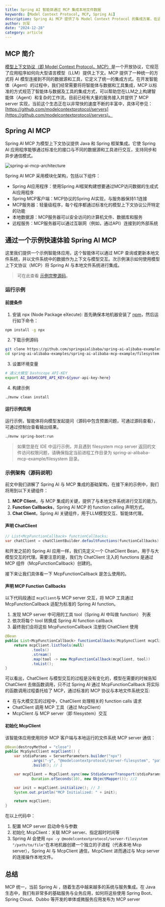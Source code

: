 ```yaml
---
title: Spring AI 智能体通过 MCP 集成本地文件数据
keywords: [Model Context Protocol, MCP, Spring Ai]
description: Spring Ai MCP 提供了与 Model Context Protocol 的集成方案，在这个示例中，我们演示了如何使用 Spring Ai MCP 将智能体应用与本地文件系统中的数据集成。
author: 刘军
date: "2024-12-28"
category: article
---
```


## MCP 简介
[模型上下文协议（即 Model Context Protocol，MCP）](https://modelcontextprotocol.io)是一个开放协议，它规范了应用程序如何向大型语言模型（LLM）提供上下文。MCP 提供了一种统一的方式将 AI 模型连接到不同的数据源和工具，它定义了统一的集成方式。在开发智能体（Agent）的过程中，我们经常需要将将智能体与数据和工具集成，MCP 以标准的方式规范了智能体与数据及工具的集成方式，可以帮助您在LLM之上构建智能体（Agent）和复杂的工作流。目前已经有大量的服务接入并提供了 MCP server 实现，当前这个生态正在以非常快的速度不断的丰富中，具体可参见：[https://github.com/modelcontextprotocol/servers](https://github.com/modelcontextprotocol/servers)。

## Spring AI MCP
Spring AI MCP 为模型上下文协议提供 Java 和 Spring 框架集成。它使 Spring AI 应用程序能够通过标准化的接口与不同的数据源和工具进行交互，支持同步和异步通信模式。

![spring-ai-mcp-architecture](/img/blog/mcp-filesystem/spring-ai-mcp-architecture.png)

Spring AI MCP 采用模块化架构，包括以下组件：

+ Spring AI应用程序：使用Spring AI框架构建想要通过MCP访问数据的生成式AI应用程序
+ Spring MCP客户端：MCP协议的Spring AI实现，与服务器保持1:1连接
+ MCP服务器：轻量级程序，每个程序都通过标准化的模型上下文协议公开特定的功能
+ 本地数据源：MCP服务器可以安全访问的计算机文件、数据库和服务
+ 远程服务：MCP服务器可以通过互联网（例如，通过API）连接到的外部系统

## 通过一个示例快速体验 Spring AI MCP
这里我们提供一个示例智能体应用，这个智能体可以通过 MCP 查询或更新本地文件系统，并以文件系统中的数据作为上下文与模型交互。次示例演示如何使用模型上下文协议（MCP）将 Spring AI 与本地文件系统进行集成。

> 可在此查看 [示例完整源码](https://github.com/springaialibaba/spring-ai-alibaba-examples/tree/main/spring-ai-alibaba-mcp-example)。

### 运行示例
#### 前提条件
1. 安装 npx (Node Package eXecute):
首先确保本地机器安装了 [npm](https://docs.npmjs.com/downloading-and-installing-node-js-and-npm)，然后运行如下命令：

```bash
npm install -g npx
```

2. 下载示例源码

```bash
git clone https://github.com/springaialibaba/spring-ai-alibaba-examples.git
cd spring-ai-alibaba-examples/spring-ai-alibaba-mcp-example/filesystem
```

3. 设置环境变量

```bash
# 通义大模型 Dashscope API-KEY
export AI_DASHSCOPE_API_KEY=${your-api-key-here}
```

4. 构建示例

```bash
./mvnw clean install
```

#### 运行示例应用
运行示例，智能体将向模型发起提问（源码中包含预置问题，可通过源码查看），可通过控制台查看输出结果。

```bash
./mvnw spring-boot:run
```

> 如果您是在 IDE 中运行示例，并且遇到 filesystem mcp server 返回的文件访问权限问题，请确保指定当前进程工作目录为 spring-ai-alibaba-mcp-example/filesystem 目录。

### 示例架构（源码说明）
前文中我们讲解了 Spring AI 与 MCP 集成的基础架构，在接下来的示例中，我们将用到以下关键组件：

1. **MCP Client**，与 MCP 集成的关键，提供了与本地文件系统进行交互的能力。
2. **Function Callbacks**，Spring AI MCP 的 function calling 声明方式。
3. **Chat Client**，Spring AI 关键组件，用于LLM模型交互、智能体代理。

#### 声明 ChatClient
```java
// List<McpFunctionCallback> functionCallbacks;
var chatClient = chatClientBuilder.defaultFunctions(functionCallbacks).build();
```

和开发之前的 Spring AI 应用一样，我们先定义一个 ChatClient Bean，用于与大模型交互的代理。需要注意的是，我们为 ChatClient 注入的 functions 是通过 MCP 组件（McpFunctionCallback）创建的。

接下来让我们具体看一下 McpFunctionCallback 是怎么使用的。

#### 声明 MCP Function Callbacks
以下代码段通过 `mcpClient`与 MCP server 交互，将 MCP 工具通过 McpFunctionCallback 适配为标准的 Spring AI function。

1. 发现 MCP server 中可用的工具 tool（Spring AI 中叫做 function） 列表
2. 依次将每个 tool 转换成 Spring AI function callback
3. 最终我们会将这些 McpFunctionCallback 注册到 ChatClient 使用



```java
@Bean
public List<McpFunctionCallback> functionCallbacks(McpSyncClient mcpClient) {
    return mcpClient.listTools(null)
            .tools()
            .stream()
            .map(tool -> new McpFunctionCallback(mcpClient, tool))
            .toList();
}
```



可以看出，ChatClient 与模型交互的过程是没有变化的，模型在需要的时候告知 ChatClient 去做函数调用，只不过 Spring AI 通过 McpFunctionCallback 将实际的函数调用过程委托给了 MCP，通过标准的 MCP 协议与本地文件系统交互:

+ 在与大模交互的过程中，ChatClient 处理相关的 function calls 请求
+ ChatClient 调用 MCP 工具（通过 McpClient）
+ McpClient 与 MCP server（即 filesystem）交互

#### 初始化 McpClient
该智能体应用使用同步 MCP 客户端与本地运行的文件系统 MCP server 通信：



```java
@Bean(destroyMethod = "close")
public McpSyncClient mcpClient() {
    var stdioParams = ServerParameters.builder("npx")
            .args("-y", "@modelcontextprotocol/server-filesystem", "path))
            .build(); // 1

    var mcpClient = McpClient.sync(new StdioServerTransport(stdioParams),
            Duration.ofSeconds(10), new ObjectMapper()); //2

    var init = mcpClient.initialize(); // 3
    System.out.println("MCP Initialized: " + init);

    return mcpClient;
}
```



在以上代码中：

1. 配置 MCP server 启动命令与参数
2.  初始化 McpClient：关联 MCP server、指定超时时间等
3.  Spring AI 会使用 `npx -y @modelcontextprotocol/server-filesystem "/path/to/file"`在本地机器创建一个独立的子进程（代表本地 Mcp server），Spring AI 与 McpClient 通信，McpClient 进而通过与 Mcp server 的连接操作本地文件。

## 总结
MCP 统一，当前 Spring Ai ，随着生态中越来越多的系统与服务集成。在 Java 生态中，我们有非常多的基础服务与业务应用，如何将这些使用 Spring Boot、Spring Cloud、Dubbo 等开发的单体或微服务应用发布为 MCP server

